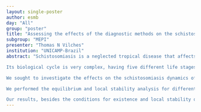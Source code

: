 ```yaml
---
layout: single-poster
author: esmb
day: "All"
group: "poster"
title: "Assessing the effects of the diagnostic methods on the schistosomiasis dynamics"
subgroup: "MEPI"
presenter: "Thomas N Vilches"
institution: "UNICAMP-Brazil"
abstract: "Schistosomiasis is a neglected tropical disease that affects around 200 million people worldwide. It is a macroparasite infection, caused by trematode from genus Schistosoma, whose intermediate host is a snail from genus Biomphalaria that is caracteristic of places with fresh water. Moreover, it is estimated that, every year, 100 thousand individuals die due to schistosomiasis-related causes. In Brazil, schistosomiasis is endemic in 13 states and affects around 25 million people that live in risk areas, with 6 million infected individuals (estimated).

Its biological cycle is very complex, having five different life stages: egg, miracidium, sporocyst, cercaria and schistosomula, which makes its control even more difficult. The recomended diagnostic method, named Kato-Katz, seeks for eggs in the individual's feces and does not have a high sensitivity. In 2007, a group of researchers developed a new method, named Helmintex, that uses paramagnetic markers to find the eggs in feces and showed to be three times more sensitive than Kato-Katz.

We sought to investigate the effects on the schistosomiasis dynamics of applying a mass diagnostic strategy, the idea is that infected individuals, who are diagnosed, are treated. In order to do that, we build an ordinary differential equations model that considers: a human population divided in susceptible individuals and three classes of infected people that represent different levels of worm burden; a snail population, susceptible and infected, and a miracidium reservoir, that is important in order to take in to account the reinfection effects of the highest level of worm burden. The cercaria dynamics is implicitly considered through the human infection parameters.

We performed the equilibrium and local stability analysis for different scenarios in order to compare the results. (i) First, considering that a more sensitive diagnostic method, the Helmitex, is applyed, setting to zero the human population in the two highest levels of worm burden; (ii) considering that a less sensitive method, the Kato-Katz, is applyed, setting to zero only the highest level of worm burden; and the last case, (iii) the complete model that represents the scenario in which there is no treatment/diagnostic strategy.

Our results, besides the conditions for existence and local stability of the endemic equilibrium points, suggest that the low sensitivity of the classic method can explain the why it is so difficult to control the infections and why, usually, after stop the treatment on a population, or precaution strategies, the infection prevalences returns to a high level."
---
```

